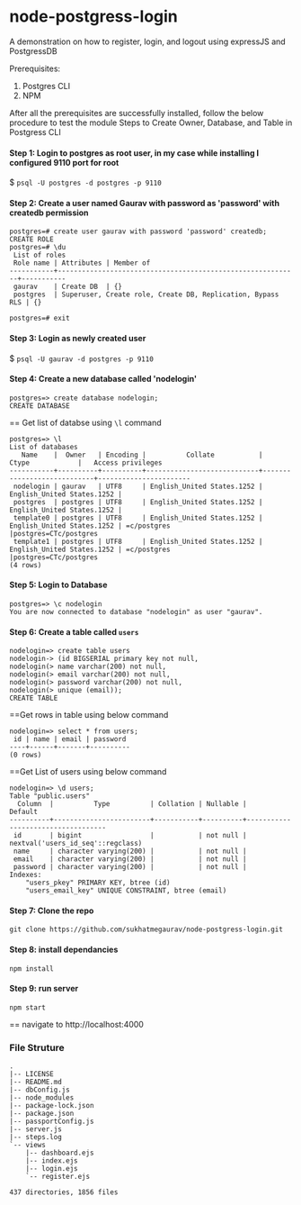 # node-postgress-login
A demonstration on how to register, login, and logout using expressJS and PostgressDB

Prerequisites:
1. Postgres CLI
2. NPM


After all the prerequisites are successfully installed, follow the below procedure to test the module
Steps to Create Owner, Database, and Table in Postgress CLI

#### Step 1: Login to postgres as root user, in my case while installing I configured 9110 port for root

$ `psql -U postgres -d postgres -p 9110`

#### Step 2: Create a user named Gaurav with password as 'password' with createdb permission

```
postgres=# create user gaurav with password 'password' createdb;
CREATE ROLE
postgres=# \du
 List of roles
 Role name | Attributes | Member of
-----------+------------------------------------------------------------+-----------
 gaurav    | Create DB  | {}
 postgres  | Superuser, Create role, Create DB, Replication, Bypass RLS | {}

postgres=# exit
```

#### Step 3: Login as newly created user

$ `psql -U gaurav -d postgres -p 9110`

#### Step 4: Create a new database called 'nodelogin'

```
postgres=> create database nodelogin;
CREATE DATABASE
```

== Get list of databse using `\l` command

```
postgres=> \l
List of databases
   Name    |  Owner   | Encoding |          Collate           |        Ctype            |   Access privileges
-----------+----------+----------+----------------------------+----------------------------+-----------------------
 nodelogin | gaurav   | UTF8     | English_United States.1252 | English_United States.1252 |
 postgres  | postgres | UTF8     | English_United States.1252 | English_United States.1252 |
 template0 | postgres | UTF8     | English_United States.1252 | English_United States.1252 | =c/postgres          |postgres=CTc/postgres
 template1 | postgres | UTF8     | English_United States.1252 | English_United States.1252 | =c/postgres          |postgres=CTc/postgres
(4 rows)
```

#### Step 5: Login to Database

```
postgres=> \c nodelogin
You are now connected to database "nodelogin" as user "gaurav".
```

#### Step 6: Create a table called `users`

```
nodelogin=> create table users
nodelogin-> (id BIGSERIAL primary key not null,
nodelogin(> name varchar(200) not null,
nodelogin(> email varchar(200) not null,
nodelogin(> password varchar(200) not null,
nodelogin(> unique (email));
CREATE TABLE
```

==Get rows in table using below command

```
nodelogin=> select * from users;
 id | name | email | password
----+------+-------+----------
(0 rows)
```

==Get List of users using below command

```
nodelogin=> \d users;
Table "public.users"
  Column  |          Type          | Collation | Nullable |       Default
----------+------------------------+-----------+----------+-----------------------------------
 id       | bigint                 |           | not null | nextval('users_id_seq'::regclass)
 name     | character varying(200) |           | not null |
 email    | character varying(200) |           | not null |
 password | character varying(200) |           | not null |
Indexes:
    "users_pkey" PRIMARY KEY, btree (id)
    "users_email_key" UNIQUE CONSTRAINT, btree (email)
```

#### Step 7: Clone the repo

```
git clone https://github.com/sukhatmegaurav/node-postgress-login.git
```
#### Step 8: install dependancies

```
npm install
```
#### Step 9: run server

```
npm start
```
== navigate to 
http://localhost:4000

### File Struture
```
.
|-- LICENSE
|-- README.md
|-- dbConfig.js
|-- node_modules
|-- package-lock.json
|-- package.json
|-- passportConfig.js
|-- server.js
|-- steps.log
`-- views
    |-- dashboard.ejs
    |-- index.ejs
    |-- login.ejs
    `-- register.ejs

437 directories, 1856 files
```
